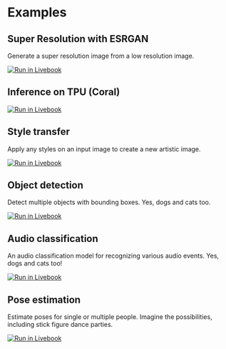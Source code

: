 # Examples

## Super Resolution with ESRGAN

Generate a super resolution image from a low resolution image.

[![Run in Livebook](https://livebook.dev/badge/v1/gray.svg)](https://livebook.dev/run?url=https%3A%2F%2Fgithub.com%2Fcocoa-xu%2Ftflite_beam%2Fblob%2Fmain%2Fexamples%2Fsuper_resolution.livemd)

## Inference on TPU (Coral)
[![Run in Livebook](https://livebook.dev/badge/v1/gray.svg)](https://livebook.dev/run?url=https%3A%2F%2Fgithub.com%2Fcocoa-xu%2Ftflite_beam%2Fblob%2Fmain%2Fexamples%2Ftpu.livemd)

## Style transfer

Apply any styles on an input image to create a new artistic image.

[![Run in Livebook](https://livebook.dev/badge/v1/gray.svg)](https://livebook.dev/run?url=https%3A%2F%2Fgithub.com%2Fcocoa-xu%2Ftflite_beam%2Fblob%2Fmain%2Fexamples%2Fartistic_style_transfer.livemd)

## Object detection

Detect multiple objects with bounding boxes. Yes, dogs and cats too.

[![Run in Livebook](https://livebook.dev/badge/v1/gray.svg)](https://livebook.dev/run?url=https%3A%2F%2Fgithub.com%2Fcocoa-xu%2Ftflite_beam%2Fblob%2Fmain%2Fexamples%2Fobject_detection.livemd)

## Audio classification

An audio classification model for recognizing various audio events. Yes, dogs and cats too!

[![Run in Livebook](https://livebook.dev/badge/v1/gray.svg)](https://livebook.dev/run?url=https%3A%2F%2Fgithub.com%2Fcocoa-xu%2Ftflite_beam%2Fblob%2Fmain%2Fexamples%2Faudio_classification.livemd)

## Pose estimation

Estimate poses for single or multiple people. Imagine the possibilities, including stick figure dance parties.

[![Run in Livebook](https://livebook.dev/badge/v1/gray.svg)](https://livebook.dev/run?url=https%3A%2F%2Fgithub.com%2Fcocoa-xu%2Ftflite_beam%2Fblob%2Fmain%2Fexamples%2Fpose_estimation.livemd)
